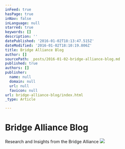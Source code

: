```yaml
---
inFeed: true
hasPage: true
inNav: false
inLanguage: null
starred: true
keywords: []
description: ''
datePublished: '2016-01-02T18:13:47.515Z'
dateModified: '2016-01-02T18:10:19.806Z'
title: Bridge Alliance Blog
author: []
sourcePath: _posts/2016-01-02-bridge-alliance-blog.md
published: true
authors: []
publisher:
  name: null
  domain: null
  url: null
  favicon: null
url: bridge-alliance-blog/index.html
_type: Article

---
```

# Bridge Alliance Blog

Research and Insights from the Bridge Alliance
![](https://the-grid-user-content.s3-us-west-2.amazonaws.com/dfd742b0-ef64-4fd4-bc10-6fa9addbaa23.jpg)